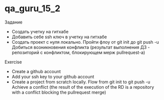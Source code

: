 # qa_guru_15_2

Задание
- Создать учетку на гитхабе
- Добавить себе ssh ключ в учетку на гитхабе
- Создать проект с нуля локально. Пройти флоу от git init до git push -u
Добиться возникновения конфликта (результат выполнения ДЗ - репозиторий с конфликтом, блокирующем мерж pullrequest-а)

Exercise
- Create a github account
- Add your ssh key to your github account
- Create a project from scratch locally. Flow from git init to git push -u
Achieve a conflict (the result of the execution of the RD is a repository with a conflict blocking the pullrequest merge)
